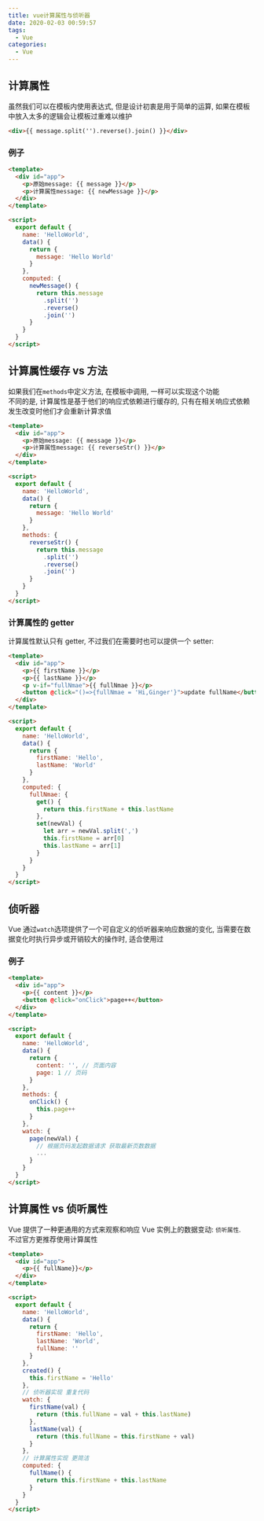```yaml
---
title: vue计算属性与侦听器
date: 2020-02-03 00:59:57
tags:
  - Vue
categories:
  - Vue
---
```


## 计算属性

虽然我们可以在模板内使用表达式, 但是设计初衷是用于简单的运算, 如果在模板中放入太多的逻辑会让模板过重难以维护

```html
<div>{{ message.split('').reverse().join() }}</div>
```

### 例子

```html
<template>
  <div id="app">
    <p>原始message: {{ message }}</p>
    <p>计算属性message: {{ newMessage }}</p>
  </div>
</template>

<script>
  export default {
    name: 'HelloWorld',
    data() {
      return {
        message: 'Hello World'
      }
    },
    computed: {
      newMessage() {
        return this.message
          .split('')
          .reverse()
          .join('')
      }
    }
  }
</script>
```

## 计算属性缓存 vs 方法

如果我们在`methods`中定义方法, 在模板中调用, 一样可以实现这个功能  
不同的是, 计算属性是基于他们的响应式依赖进行缓存的, 只有在相关响应式依赖发生改变时他们才会重新计算求值

```html
<template>
  <div id="app">
    <p>原始message: {{ message }}</p>
    <p>计算属性message: {{ reverseStr() }}</p>
  </div>
</template>

<script>
  export default {
    name: 'HelloWorld',
    data() {
      return {
        message: 'Hello World'
      }
    },
    methods: {
      reverseStr() {
        return this.message
          .split('')
          .reverse()
          .join('')
      }
    }
  }
</script>
```

### 计算属性的 getter

计算属性默认只有 getter, 不过我们在需要时也可以提供一个 setter:

```html
<template>
  <div id="app">
    <p>{{ firstName }}</p>
    <p>{{ lastName }}</p>
    <p v-if="fullNmae">{{ fullNmae }}</p>
    <button @click="()=>{fullNmae = 'Hi,Ginger'}">update fullName</button>
  </div>
</template>

<script>
  export default {
    name: 'HelloWorld',
    data() {
      return {
        firstName: 'Hello',
        lastName: 'World'
      }
    },
    computed: {
      fullNmae: {
        get() {
          return this.firstName + this.lastName
        },
        set(newVal) {
          let arr = newVal.split(',')
          this.firstName = arr[0]
          this.lastName = arr[1]
        }
      }
    }
  }
</script>
```

## 侦听器

Vue 通过`watch`选项提供了一个可自定义的侦听器来响应数据的变化, 当需要在数据变化时执行异步或开销较大的操作时, 适合使用过

### 例子

```html
<template>
  <div id="app">
    <p>{{ content }}</p>
    <button @click="onClick">page++</button>
  </div>
</template>

<script>
  export default {
    name: 'HelloWorld',
    data() {
      return {
        content: '', // 页面内容
        page: 1 // 页码
      }
    },
    methods: {
      onClick() {
        this.page++
      }
    },
    watch: {
      page(newVal) {
        // 根据页码发起数据请求 获取最新页数数据
        ...
      }
    }
  }
</script>
```

## 计算属性 vs 侦听属性

Vue 提供了一种更通用的方式来观察和响应 Vue 实例上的数据变动: `侦听属性`.  
不过官方更推荐使用计算属性

```html
<template>
  <div id="app">
    <p>{{ fullName}}</p>
  </div>
</template>

<script>
  export default {
    name: 'HelloWorld',
    data() {
      return {
        firstName: 'Hello',
        lastName: 'World',
        fullName: ''
      }
    },
    created() {
      this.firstName = 'Hello'
    },
    // 侦听器实现 重复代码
    watch: {
      firstName(val) {
        return (this.fullName = val + this.lastName)
      },
      lastName(val) {
        return (this.fullName = this.firstName + val)
      }
    },
    // 计算属性实现 更简洁
    computed: {
      fullName() {
        return this.firstName + this.lastName
      }
    }
  }
</script>
```
